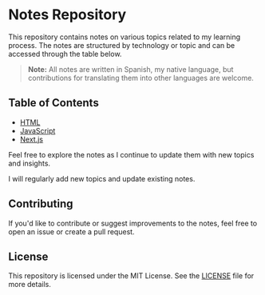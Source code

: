 # Notes Repository

This repository contains notes on various topics related to my learning process. The notes are structured by technology or topic and can be accessed through the table below.

> **Note:** All notes are written in Spanish, my native language, but contributions for translating them into other languages are welcome.

## Table of Contents

- [HTML](/programming-notes/HTML/html.md)
- [JavaScript](/programming-notes/JavaScript/)
- [Next.js](/programming-notes/NextJS/NextJS.md) 

Feel free to explore the notes as I continue to update them with new topics and insights.

I will regularly add new topics and update existing notes. 
## Contributing
If you'd like to contribute or suggest improvements to the notes, feel free to open an issue or create a pull request.

## License

This repository is licensed under the MIT License. See the [LICENSE](./LICENSE) file for more details.
